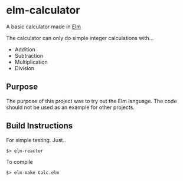 # elm-calculator
A basic calculator made in [Elm](http://elm-lang.org/)

The calculator can only do simple integer calculations with...
- Addition
- Subtraction
- Multiplication
- Division


## Purpose
The purpose of this project was to try out the Elm language.
The code should not be used as an example for other projects.


## Build Instructions

For simple testing. Just..

```shell
$> elm-reactor
```

To compile

```shell
$> elm-make Calc.elm
```

